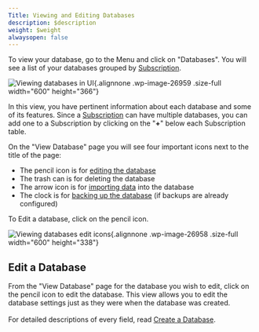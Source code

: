 ```yaml
---
Title: Viewing and Editing Databases
description: $description
weight: $weight
alwaysopen: false
---
```

To view your database, go to the Menu and click on "Databases". You will
see a list of your databases grouped by
[Subscription](/redis-cloud-documentation/administration/setup-editing/create-subscription/).

![Viewing databases in
UI](/images/rc/databases_main.png){.alignnone
.wp-image-26959 .size-full width="600" height="366"}

In this view, you have pertinent information about each database and
some of its features. Since a
[Subscription](/redis-cloud-documentation/administration/setup-editing/create-subscription/)
can have multiple databases, you can add one to a Subscription by
clicking on the "**+**" below each Subscription table.

On the "View Database" page you will see four important icons next to
the title of the page:

-   The pencil icon is for [editing the database](#edit-database)
-   The trash can is for deleting the database
-   The arrow icon is for [importing
    data](/redis-cloud-documentation/how-to/importing-dataset-redis-cloud/)
    into the database
-   The clock is for [backing up the
    database](/redis-cloud-documentation/administration/configuration/backups/)
    (if backups are already configured)

To Edit a database, click on the pencil icon.

![Viewing databases edit
icons](/images/rc/view_database2.png){.alignnone
.wp-image-26958 .size-full width="600" height="338"}

Edit a Database
---------------

From the "View Database" page for the database you wish to edit, click
on the pencil icon to edit the database. This view allows you to edit
the database settings just as they were when the database was created.\
\
For detailed descriptions of every field, read [Create a
Database](/redis-cloud-documentation/administration/setup-editing/creating-databases/).
